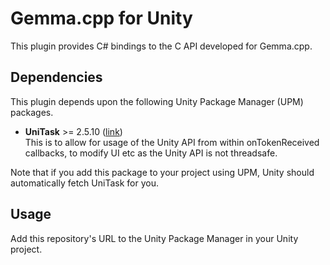 # Gemma.cpp for Unity

This plugin provides C# bindings to the C API developed for Gemma.cpp.

## Dependencies
This plugin depends upon the following Unity Package Manager (UPM) packages.

- **UniTask** >= 2.5.10 ([link](https://github.com/Cysharp/UniTask.git))\
  This is to allow for usage of the Unity API from within onTokenReceived callbacks, to modify UI etc as the Unity API is not threadsafe.

Note that if you add this package to your project using UPM, Unity should automatically fetch UniTask for you.

## Usage
Add this repository's URL to the Unity Package Manager in your Unity project.
